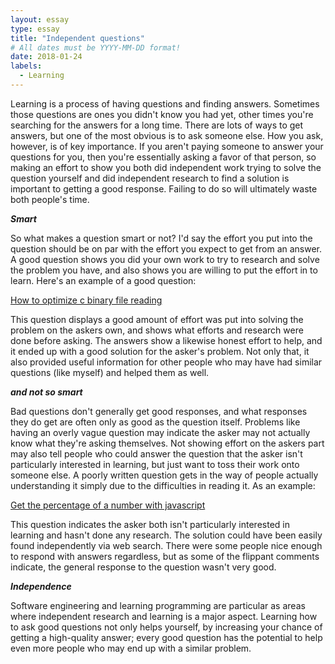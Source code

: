 ```yaml
---
layout: essay
type: essay
title: "Independent questions"
# All dates must be YYYY-MM-DD format!
date: 2018-01-24
labels:
  - Learning
---
```


Learning is a process of having questions and finding answers. Sometimes those questions are ones you didn't know you had yet, other times you're searching for the answers for a long time. There are lots of ways to get answers, but one of the most obvious is to ask someone else. How you ask, however, is of key importance. If you aren't paying someone to answer your questions for you, then you're essentially asking a favor of that person, so making an effort to show you both did independent work trying to solve the question yourself and did independent research to find a solution is important to getting a good response. Failing to do so will ultimately waste both people's time.


***Smart***

So what makes a question smart or not? I'd say the effort you put into the question should be on par with the effort you expect to get from an answer. A good question shows you did your own work to try to research and solve the problem you have, and also shows you are willing to put the effort in to learn. Here's an example of a good question: 

[How to optimize c binary file reading](https://stackoverflow.com/questions/28484573/how-to-optimize-c-binary-file-reading "Stackoverflow")

This question displays a good amount of effort was put into solving the problem on the askers own, and shows what efforts and research were done before asking. The answers show a likewise honest effort to help, and it ended up with a good solution for the asker's problem. Not only that, it also provided useful information for other people who may have had similar questions (like myself) and helped them as well.


***and not so smart***

Bad questions don't generally get good responses, and what responses they do get are often only as good as the question itself. Problems like having an overly vague question may indicate the asker may not actually know what they're asking themselves. Not showing effort on the askers part may also tell people who could answer the question that the asker isn't particularly interested in learning, but just want to toss their work onto someone else. A poorly written question gets in the way of people actually understanding it simply due to the difficulties in reading it.
As an example:

[Get the percentage of a number with javascript](https://stackoverflow.com/questions/35723062/get-the-percentage-of-a-number-with-javascript "Stackoverflow")

This question indicates the asker both isn't particularly interested in learning and hasn't done any research. The solution could have been easily found independently via web search. There were some people nice enough to respond with answers regardless, but as some of the flippant comments indicate, the general response to the question wasn't very good.


***Independence***

Software engineering and learning programming are particular as areas where independent research and learning is a major aspect. Learning how to ask good questions not only helps yourself, by increasing your chance of getting a high-quality answer; every good question has the potential to help even more people who may end up with a similar problem.
